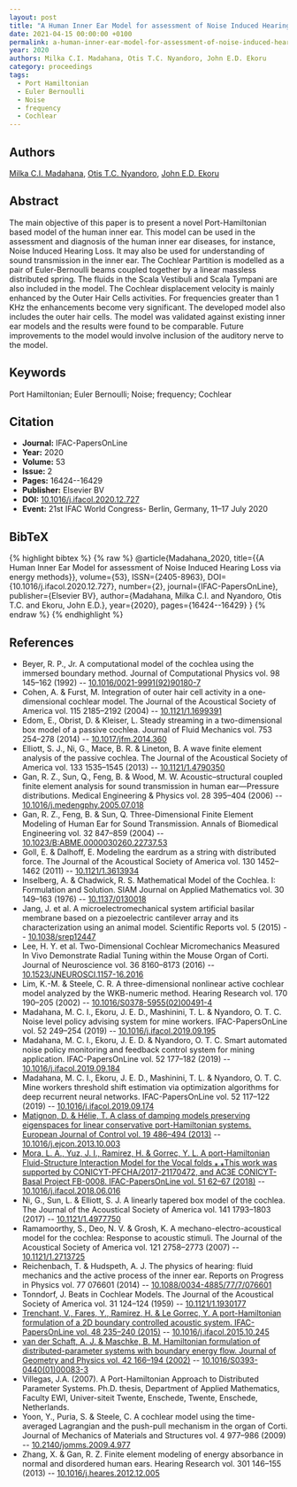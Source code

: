 ```yaml
---
layout: post
title: "A Human Inner Ear Model for assessment of Noise Induced Hearing Loss via energy methods"
date: 2021-04-15 00:00:00 +0100
permalink: a-human-inner-ear-model-for-assessment-of-noise-induced-hearing-loss-via-energy-methods
year: 2020
authors: Milka C.I. Madahana, Otis T.C. Nyandoro, John E.D. Ekoru
category: proceedings
tags:
  - Port Hamiltonian
  - Euler Bernoulli
  - Noise
  - frequency
  - Cochlear
---
```

 
## Authors
[Milka C.I. Madahana](authors/milka_c_i_madahana), [Otis T.C. Nyandoro](authors/otis_o_t_c_nyandoro), [John E.D. Ekoru](authors/john_e_d_ekoru)
 
## Abstract
The main objective of this paper is to present a novel Port-Hamiltonian based model of the human inner ear. This model can be used in the assessment and diagnosis of the human inner ear diseases, for instance, Noise Induced Hearing Loss. It may also be used for understanding of sound transmission in the inner ear. The Cochlear Partition is modelled as a pair of Euler-Bernoulli beams coupled together by a linear massless distributed spring. The fluids in the Scala Vestibuli and Scala Tympani are also included in the model. The Cochlear displacement velocity is mainly enhanced by the Outer Hair Cells activities. For frequencies greater than 1 KHz the enhancements become very significant. The developed model also includes the outer hair cells. The model was validated against existing inner ear models and the results were found to be comparable. Future improvements to the model would involve inclusion of the auditory nerve to the model.
 
## Keywords
Port Hamiltonian; Euler Bernoulli; Noise; frequency; Cochlear
 
## Citation
- **Journal:** IFAC-PapersOnLine
- **Year:** 2020
- **Volume:** 53
- **Issue:** 2
- **Pages:** 16424--16429
- **Publisher:** Elsevier BV
- **DOI:** [10.1016/j.ifacol.2020.12.727](https://doi.org/10.1016/j.ifacol.2020.12.727)
- **Event:** 21st IFAC World Congress- Berlin, Germany, 11–17 July 2020
 
## BibTeX
{% highlight bibtex %}
{% raw %}
@article{Madahana_2020,
  title={{A Human Inner Ear Model for assessment of Noise Induced Hearing Loss via energy methods}},
  volume={53},
  ISSN={2405-8963},
  DOI={10.1016/j.ifacol.2020.12.727},
  number={2},
  journal={IFAC-PapersOnLine},
  publisher={Elsevier BV},
  author={Madahana, Milka C.I. and Nyandoro, Otis T.C. and Ekoru, John E.D.},
  year={2020},
  pages={16424--16429}
}
{% endraw %}
{% endhighlight %}
 
## References
- Beyer, R. P., Jr. A computational model of the cochlea using the immersed boundary method. Journal of Computational Physics vol. 98 145–162 (1992) -- [10.1016/0021-9991(92)90180-7](https://doi.org/10.1016/0021-9991(92)90180-7)
- Cohen, A. & Furst, M. Integration of outer hair cell activity in a one-dimensional cochlear model. The Journal of the Acoustical Society of America vol. 115 2185–2192 (2004) -- [10.1121/1.1699391](https://doi.org/10.1121/1.1699391)
- Edom, E., Obrist, D. & Kleiser, L. Steady streaming in a two-dimensional box model of a passive cochlea. Journal of Fluid Mechanics vol. 753 254–278 (2014) -- [10.1017/jfm.2014.360](https://doi.org/10.1017/jfm.2014.360)
- Elliott, S. J., Ni, G., Mace, B. R. & Lineton, B. A wave finite element analysis of the passive cochlea. The Journal of the Acoustical Society of America vol. 133 1535–1545 (2013) -- [10.1121/1.4790350](https://doi.org/10.1121/1.4790350)
- Gan, R. Z., Sun, Q., Feng, B. & Wood, M. W. Acoustic–structural coupled finite element analysis for sound transmission in human ear—Pressure distributions. Medical Engineering &amp; Physics vol. 28 395–404 (2006) -- [10.1016/j.medengphy.2005.07.018](https://doi.org/10.1016/j.medengphy.2005.07.018)
- Gan, R. Z., Feng, B. & Sun, Q. Three-Dimensional Finite Element Modeling of Human Ear for Sound Transmission. Annals of Biomedical Engineering vol. 32 847–859 (2004) -- [10.1023/B:ABME.0000030260.22737.53](https://doi.org/10.1023/B:ABME.0000030260.22737.53)
- Goll, E. & Dalhoff, E. Modeling the eardrum as a string with distributed force. The Journal of the Acoustical Society of America vol. 130 1452–1462 (2011) -- [10.1121/1.3613934](https://doi.org/10.1121/1.3613934)
- Inselberg, A. & Chadwick, R. S. Mathematical Model of the Cochlea. I: Formulation and Solution. SIAM Journal on Applied Mathematics vol. 30 149–163 (1976) -- [10.1137/0130018](https://doi.org/10.1137/0130018)
- Jang, J. et al. A microelectromechanical system artificial basilar membrane based on a piezoelectric cantilever array and its characterization using an animal model. Scientific Reports vol. 5 (2015) -- [10.1038/srep12447](https://doi.org/10.1038/srep12447)
- Lee, H. Y. et al. Two-Dimensional Cochlear Micromechanics Measured In Vivo Demonstrate Radial Tuning within the Mouse Organ of Corti. Journal of Neuroscience vol. 36 8160–8173 (2016) -- [10.1523/JNEUROSCI.1157-16.2016](https://doi.org/10.1523/JNEUROSCI.1157-16.2016)
- Lim, K.-M. & Steele, C. R. A three-dimensional nonlinear active cochlear model analyzed by the WKB-numeric method. Hearing Research vol. 170 190–205 (2002) -- [10.1016/S0378-5955(02)00491-4](https://doi.org/10.1016/S0378-5955(02)00491-4)
- Madahana, M. C. I., Ekoru, J. E. D., Mashinini, T. L. & Nyandoro, O. T. C. Noise level policy advising system for mine workers. IFAC-PapersOnLine vol. 52 249–254 (2019) -- [10.1016/j.ifacol.2019.09.195](https://doi.org/10.1016/j.ifacol.2019.09.195)
- Madahana, M. C. I., Ekoru, J. E. D. & Nyandoro, O. T. C. Smart automated noise policy monitoring and feedback control system for mining application. IFAC-PapersOnLine vol. 52 177–182 (2019) -- [10.1016/j.ifacol.2019.09.184](https://doi.org/10.1016/j.ifacol.2019.09.184)
- Madahana, M. C. I., Ekoru, J. E. D., Mashinini, T. L. & Nyandoro, O. T. C. Mine workers threshold shift estimation via optimization algorithms for deep recurrent neural networks. IFAC-PapersOnLine vol. 52 117–122 (2019) -- [10.1016/j.ifacol.2019.09.174](https://doi.org/10.1016/j.ifacol.2019.09.174)
- [Matignon, D. & Hélie, T. A class of damping models preserving eigenspaces for linear conservative port-Hamiltonian systems. European Journal of Control vol. 19 486–494 (2013)](a-class-of-damping-models-preserving-eigenspaces-for-linear-conservative-port-hamiltonian-systems) -- [10.1016/j.ejcon.2013.10.003](https://doi.org/10.1016/j.ejcon.2013.10.003)
- [Mora, L. A., Yuz, J. I., Ramirez, H. & Gorrec, Y. L. A port-Hamiltonian Fluid-Structure Interaction Model for the Vocal folds ⁎ ⁎This work was supported by CONICYT-PFCHA/2017-21170472, and AC3E CONICYT-Basal Project FB-0008. IFAC-PapersOnLine vol. 51 62–67 (2018)](a-port-hamiltonian-fluid-structure-interaction-model-for-the-vocal-folds) -- [10.1016/j.ifacol.2018.06.016](https://doi.org/10.1016/j.ifacol.2018.06.016)
- Ni, G., Sun, L. & Elliott, S. J. A linearly tapered box model of the cochlea. The Journal of the Acoustical Society of America vol. 141 1793–1803 (2017) -- [10.1121/1.4977750](https://doi.org/10.1121/1.4977750)
- Ramamoorthy, S., Deo, N. V. & Grosh, K. A mechano-electro-acoustical model for the cochlea: Response to acoustic stimuli. The Journal of the Acoustical Society of America vol. 121 2758–2773 (2007) -- [10.1121/1.2713725](https://doi.org/10.1121/1.2713725)
- Reichenbach, T. & Hudspeth, A. J. The physics of hearing: fluid mechanics and the active process of the inner ear. Reports on Progress in Physics vol. 77 076601 (2014) -- [10.1088/0034-4885/77/7/076601](https://doi.org/10.1088/0034-4885/77/7/076601)
- Tonndorf, J. Beats in Cochlear Models. The Journal of the Acoustical Society of America vol. 31 124–124 (1959) -- [10.1121/1.1930177](https://doi.org/10.1121/1.1930177)
- [Trenchant, V., Fares, Y., Ramirez, H. & Le Gorrec, Y. A port-Hamiltonian formulation of a 2D boundary controlled acoustic system. IFAC-PapersOnLine vol. 48 235–240 (2015)](a-port-hamiltonian-formulation-of-a-2d-boundary-controlled-acoustic-system) -- [10.1016/j.ifacol.2015.10.245](https://doi.org/10.1016/j.ifacol.2015.10.245)
- [van der Schaft, A. J. & Maschke, B. M. Hamiltonian formulation of distributed-parameter systems with boundary energy flow. Journal of Geometry and Physics vol. 42 166–194 (2002)](hamiltonian-formulation-of-distributed-parameter-systems-with-boundary-energy-flow) -- [10.1016/S0393-0440(01)00083-3](https://doi.org/10.1016/S0393-0440(01)00083-3)
- Villegas, J.A. (2007). A Port-Hamiltonian Approach to Distributed Parameter Systems. Ph.D. thesis, Department of Applied Mathematics, Faculty EWI, Univer-siteit Twente, Enschede, Twente, Enschede, Netherlands.
- Yoon, Y., Puria, S. & Steele, C. A cochlear model using the time-averaged Lagrangian and the push-pull mechanism in the organ of Corti. Journal of Mechanics of Materials and Structures vol. 4 977–986 (2009) -- [10.2140/jomms.2009.4.977](https://doi.org/10.2140/jomms.2009.4.977)
- Zhang, X. & Gan, R. Z. Finite element modeling of energy absorbance in normal and disordered human ears. Hearing Research vol. 301 146–155 (2013) -- [10.1016/j.heares.2012.12.005](https://doi.org/10.1016/j.heares.2012.12.005)

